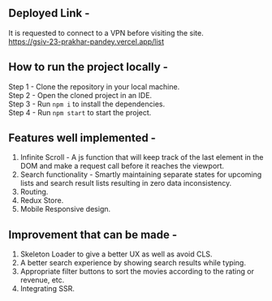 ## Deployed Link -
It is requested to connect to a VPN before visiting the site. <br />
https://gsiv-23-prakhar-pandey.vercel.app/list

## How to run the project locally -
Step 1 - Clone the repository in your local machine. <br />
Step 2 - Open the cloned project in an IDE. <br />
Step 3 - Run ```npm i``` to install the dependencies. <br />
Step 4 - Run ```npm start``` to start the project. <br />

## Features well implemented - 
1) Infinite Scroll - A js function that will keep track of the last element in the DOM and make a request call before it reaches the viewport. <br />
2) Search functionality - Smartly maintaining separate states for upcoming lists and search result lists resulting in zero data inconsistency. <br />
3) Routing. <br />
4) Redux Store. <br />
5) Mobile Responsive design. <br />

## Improvement that can be made - 
1) Skeleton Loader to give a better UX as well as avoid CLS. <br />
2) A better search experience by showing search results while typing. <br />
4) Appropriate filter buttons to sort the movies according to the rating or revenue, etc. <br />
3) Integrating SSR. <br />
